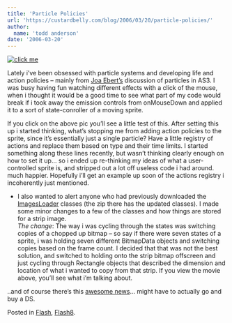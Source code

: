 ```yaml
---
title: 'Particle Policies'
url: 'https://custardbelly.com/blog/2006/03/20/particle-policies/'
author:
  name: 'todd anderson'
date: '2006-03-20'
---
```


[![click me](http://www.custardbelly.com/blog/images/starjumper.gif)](javascript:MM_openBrWindow('http://www.custardbelly.com/blog/insets/strip.html','strip','resizable=no,width=250,height=130');)

Lately i’ve been obsessed with particle systems and developing life and action policies – mainly from [Joa Ebert’s](http://blog.je2050.de/?p=50) discussion of particles in AS3. I was busy having fun watching different effects with a click of the mouse, when i thought it would be a good time to see what part of my code would break if i took away the emission controls from onMouseDown and applied it to a sort of state-conroller of a moving sprite.

If you click on the above pic you’ll see a little test of this. After setting this up i started thinking, what’s stopping me from adding action policies to the sprite, since it’s essentially just a single particle? Have a little registry of actions and replace them based on type and their time limits. I started something along these lines recently, but wasn’t thinking clearly enough on how to set it up… so i ended up re-thinking my ideas of what a user-controlled sprite is, and stripped out a lot off useless code i had around. much happier. Hopefully i’ll get an example up soon of the actions registry i incoherently just mentioned.

* I also wanted to alert anyone who had previously downloaded the [ImagesLoader](https://custardbelly.com/blog/?p=27) classes (the zip there has the updated classes). I made some minor changes to a few of the classes and how things are stored for a strip image.  
_The change_: The way i was cycling through the states was switching copies of a chopped up bitmap – so say if there were seven states of a sprite, i was holding seven different BitmapData objects and switching copies based on the frame count. I decided that that was not the best solution, and switched to holding onto the strip bitmap offscreen and just cycling through Rectangle objects that described the dimension and location of what i wanted to copy from that strip. If you view the movie above, you’ll see what i’m talking about.

..and of course there’s this [awesome news](http://www.dsfanboy.com/2006/03/13/dont-look-at-these-new-super-mario-screenshots/)… might have to actually go and buy a DS.

Posted in [Flash](https://custardbelly.com/blog/category/flash/), [Flash8](https://custardbelly.com/blog/category/flash8/).
